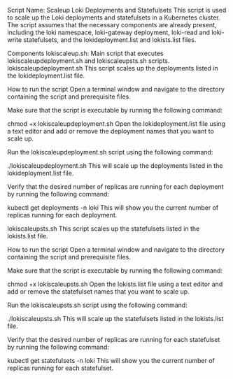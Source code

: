 Script Name: Scaleup Loki Deployments and Statefulsets
This script is used to scale up the Loki deployments and statefulsets in a Kubernetes cluster. The script assumes that the necessary components are already present, including the loki namespace, loki-gateway deployment, loki-read and loki-write statefulsets, and the lokideployment.list and lokists.list files.

Components
lokiscaleup.sh: Main script that executes lokiscaleupdeployment.sh and lokiscaleupsts.sh scripts.
lokiscaleupdeployment.sh
This script scales up the deployments listed in the lokideployment.list file.

How to run the script
Open a terminal window and navigate to the directory containing the script and prerequisite files.

Make sure that the script is executable by running the following command:


chmod +x lokiscaleupdeployment.sh
Open the lokideployment.list file using a text editor and add or remove the deployment names that you want to scale up.

Run the lokiscaleupdeployment.sh script using the following command:

./lokiscaleupdeployment.sh
This will scale up the deployments listed in the lokideployment.list file.

Verify that the desired number of replicas are running for each deployment by running the following command:


kubectl get deployments -n loki
This will show you the current number of replicas running for each deployment.

lokiscaleupsts.sh
This script scales up the statefulsets listed in the lokists.list file.

How to run the script
Open a terminal window and navigate to the directory containing the script and prerequisite files.

Make sure that the script is executable by running the following command:

chmod +x lokiscaleupsts.sh
Open the lokists.list file using a text editor and add or remove the statefulset names that you want to scale up.

Run the lokiscaleupsts.sh script using the following command:

./lokiscaleupsts.sh
This will scale up the statefulsets listed in the lokists.list file.

Verify that the desired number of replicas are running for each statefulset by running the following command:


kubectl get statefulsets -n loki
This will show you the current number of replicas running for each statefulset.
